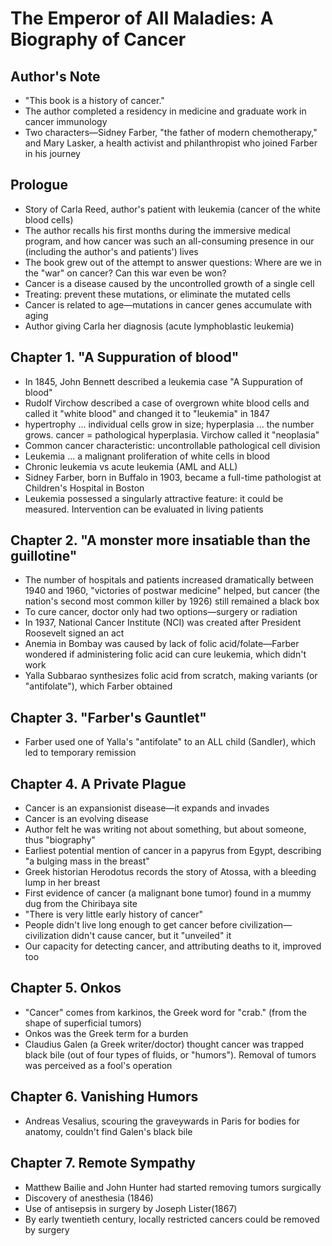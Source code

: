 # The Emperor of All Maladies: A Biography of Cancer

## Author's Note

* "This book is a history of cancer."
* The author completed a residency in medicine and graduate work in cancer immunology
* Two characters—Sidney Farber, "the father of modern chemotherapy," and Mary Lasker, a health activist and philanthropist who joined Farber in his journey

## Prologue

* Story of Carla Reed, author's patient with leukemia (cancer of the white blood cells)
* The author recalls his first months during the immersive medical program, and how cancer was such an all-consuming presence in our (including the author's and patients') lives
* The book grew out of the attempt to answer questions: Where are we in the "war" on cancer? Can this war even be won?
* Cancer is a disease caused by the uncontrolled growth of a single cell
* Treating: prevent these mutations, or eliminate the mutated cells
* Cancer is related to age—mutations in cancer genes accumulate with aging
* Author giving Carla her diagnosis (acute lymphoblastic leukemia)

## Chapter 1. "A Suppuration of blood"

* In 1845, John Bennett described a leukemia case "A Suppuration of blood"
* Rudolf Virchow described a case of overgrown white blood cells and called it "white blood" and changed it to "leukemia" in 1847
* hypertrophy ... individual cells grow in size; hyperplasia ... the number grows. cancer = pathological hyperplasia. Virchow called it "neoplasia"
* Common cancer characteristic: uncontrollable pathological cell division
* Leukemia ... a malignant proliferation of white cells in blood
* Chronic leukemia vs acute leukemia (AML and ALL)
* Sidney Farber, born in Buffalo in 1903, became a full-time pathologist at Children's Hospital in Boston
* Leukemia possessed a singularly attractive feature: it could be measured. Intervention can be evaluated in living patients

## Chapter 2. "A monster more insatiable than the guillotine"

* The number of hospitals and patients increased dramatically between 1940 and 1960, "victories of postwar medicine" helped, but cancer (the nation's second most common killer by 1926) still remained a black box
* To cure cancer, doctor only had two options—surgery or radiation
* In 1937, National Cancer Institute (NCI) was created after President Roosevelt signed an act
* Anemia in Bombay was caused by lack of folic acid/folate—Farber wondered if administering folic acid can cure leukemia, which didn't work
* Yalla Subbarao synthesizes folic acid from scratch, making variants (or "antifolate"), which Farber obtained

## Chapter 3. "Farber's Gauntlet"

* Farber used one of Yalla's "antifolate" to an ALL child (Sandler), which led to temporary remission

## Chapter 4. A Private Plague

* Cancer is an expansionist disease—it expands and invades
* Cancer is an evolving disease
* Author felt he was writing not about something, but about someone, thus "biography"
* Earliest potential mention of cancer in a papyrus from Egypt, describing "a bulging mass in the breast"
* Greek historian Herodotus records the story of Atossa, with a bleeding lump in her breast
* First evidence of cancer (a malignant bone tumor) found in a mummy dug from the Chiribaya site
* "There is very little early history of cancer"
* People didn't live long enough to get cancer before civilization—civilization didn't cause cancer, but it "unveiled" it
* Our capacity for detecting cancer, and attributing deaths to it, improved too

## Chapter 5. Onkos
* "Cancer" comes from karkinos, the Greek word for "crab." (from the shape of superficial tumors)
* Onkos was the Greek term for a burden
* Claudius Galen (a Greek writer/doctor) thought cancer was trapped black bile (out of four types of fluids, or "humors"). Removal of tumors was perceived as a fool's operation

## Chapter 6. Vanishing Humors
* Andreas Vesalius, scouring the graveywards in Paris for bodies for anatomy, couldn't find Galen's black bile

## Chapter 7. Remote Sympathy
* Matthew Bailie and John Hunter had started removing tumors surgically
* Discovery of anesthesia (1846)
* Use of antisepsis in surgery by Joseph Lister(1867)
* By early twentieth century, locally restricted cancers could be removed by surgery
